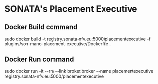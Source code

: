 # SONATA's Placement Executive
## Docker Build command
sudo docker build -t registry.sonata-nfv.eu:5000/placementexecutive -f plugins/son-mano-placement-executive/Dockerfile .
## Docker Run command
sudo docker run -it --rm --link broker:broker --name placementexecutive registry.sonata-nfv.eu:5000/placementexecutive